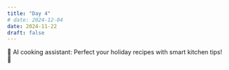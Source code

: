 ```yaml
---
title: "Day 4"
# date: 2024-12-04
date: 2024-11-22
draft: false
---
```


🎄 AI cooking assistant: Perfect your holiday recipes with smart kitchen tips! 🍪

